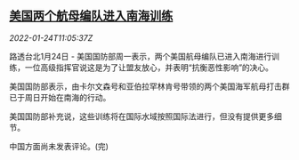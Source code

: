 <!--1643023863000-->
[美国两个航母编队进入南海训练](https://cn.reuters.com/article/southsea-usa-0124-mon-idCNKBS2JY0V3)
------

<div><i>2022-01-24T11:05:37Z</i></div><p>路透台北1月24日 - 美国国防部周一表示，两个美国航母编队已进入南海进行训练，一位高级指挥官说这是为了让盟友放心，并表明“抗衡恶性影响”的决心。</p><p>美国国防部表示，由卡尔文森号和亚伯拉罕林肯号带领的两个美国海军航母打击群已于周日开始在南海的行动。</p><p>美国国防部补充说，这些训练将在国际水域按照国际法进行，但没有提供更多细节。</p><p>中国方面尚未发表评论。(完)</p>
